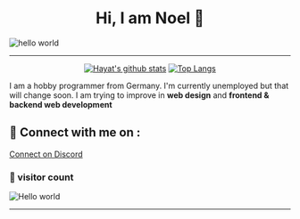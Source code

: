 <h1 align="center" > Hi, I am Noel 👋</h1>

![hello world](https://github.com/hayat-tamboli/hayat-tamboli/raw/master/hello-world.png)

<hr/>

<div align="center">


[![Hayat's github stats](https://github-readme-stats.vercel.app/api?username=test1calcutter&show_icons=true&title_color=2257EA&icon_color=2257EA&bg_color=f7f7f7)](https://github.com/anuraghazra/github-readme-stats)
[![Top Langs](https://github-readme-stats.vercel.app/api/top-langs/?username=test1calcutter&title_color=2257EA&bg_color=f7f7f7)](https://github.com/anuraghazra/github-readme-stats)

</div>


I am a hobby programmer from Germany. I'm currently unemployed but that will change soon. I am trying to improve in __web design__ and __frontend & backend web development__

## 🔗 Connect with me on :

[Connect on Discord](https://discordapp.com/users/545015390020042752)

### 👀 visitor count

<img src="https://profile-counter.glitch.me/test1calcutter/count.svg" alt="Hello world" />

<hr />
